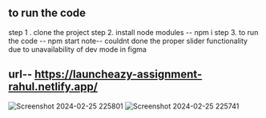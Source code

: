 ## to run the code 
step 1 . clone the project
step 2. install node modules -- npm i 
step 3. to run the code -- npm start
note-- couldnt done the proper slider functionality due to unavailability of dev mode in figma
## url-- https://launcheazy-assignment-rahul.netlify.app/

![Screenshot 2024-02-25 225801](https://github.com/RahulK2396/Launcheazy_Assignment/assets/121452019/1adc2fb1-f8db-44e3-b2a9-9842293ebd93 )
![Screenshot 2024-02-25 225741](https://github.com/RahulK2396/Launcheazy_Assignment/assets/121452019/0b0fb5b6-3e99-4785-8f5c-c8c20867e3a5)
